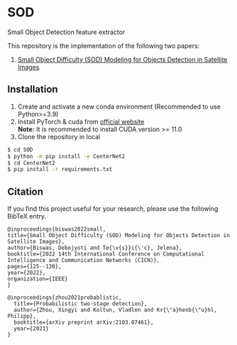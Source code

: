 # SOD
Small Object Detection feature extractor

This repository is the implementation of the following two papers:

1. [Small Object Difficulty (SOD) Modeling for Objects Detection in Satellite Images](https://ieeexplore.ieee.org/abstract/document/10008383)

## Installation

1. Create and activate a new conda environment (Recommended to use Python>=3.9)
2. Install PyTorch & cuda from [official website](https://pytorch.org/get-started/locally/)<br />
**Note:** It is recommended to install CUDA version >= 11.0
3. Clone the repository in local
```bash
$ cd SOD
$ python -m pip install -e CenterNet2
$ cd CenterNet2
$ pip install -r requirements.txt
```


## Citation

If you find this project useful for your research, please use the following BibTeX entry.

    @inproceedings{biswas2022small,
    title={Small Object Difficulty (SOD) Modeling for Objects Detection in Satellite Images},
    author={Biswas, Debojyoti and Te{\v{s}}i{\'c}, Jelena},
    booktitle={2022 14th International Conference on Computational Intelligence and Communication Networks (CICN)},
    pages={125--130},
    year={2022},
    organization={IEEE}
    }
    
    @inproceedings{zhou2021probablistic,
      title={Probabilistic two-stage detection},
      author={Zhou, Xingyi and Koltun, Vladlen and Kr{\"a}henb{\"u}hl, Philipp},
      booktitle={arXiv preprint arXiv:2103.07461},
      year={2021}
    }